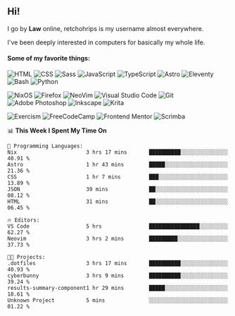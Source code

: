 ## Hi!

I go by **Law** online, retchohrips is my username almost everywhere.

I've been deeply interested in computers for basically my whole life.

#### Some of my favorite things:

![HTML](https://img.shields.io/badge/HTML-%23E34F26?style=flat&logo=html5&logoColor=white)
![CSS](https://img.shields.io/badge/CSS-%231572B6?style=flat&logo=css3&logoColor=white)
![Sass](https://img.shields.io/badge/Sass-%23CC6699?style=flat&logo=sass&logoColor=white)
![JavaScript](https://img.shields.io/badge/JavaScript-%23F7DF1E?style=flat&logo=javascript&logoColor=black)
![TypeScript](https://img.shields.io/badge/TypeScript-%233178C6?style=flat&logo=typescript&logoColor=white)
![Astro](https://img.shields.io/badge/Astro-%23BC52EE?style=flat&logo=astro&logoColor=white)
![Eleventy](https://img.shields.io/badge/Eleventy-black?style=flat&logo=eleventy&logoColor=white)
![Bash](https://img.shields.io/badge/Bash-%234EAA25?style=flat&logo=gnu-bash&logoColor=white)
![Python](https://img.shields.io/badge/Python-3670A0?style=flat&logo=python&logoColor=white)

![NixOS](https://img.shields.io/badge/NixOS-%235277C3?style=flat&logo=nixos&logoColor=white)
![Firefox](https://img.shields.io/badge/Firefox-FF7139?style=lat&logo=Firefox-Browser&logoColor=white)
![NeoVim](https://img.shields.io/badge/NeoVim-%2357A143?style=flat&logo=neovim&logoColor=white)
![Visual Studio Code](https://img.shields.io/badge/VS%20Code-0078d7.svg?style=flat&logo=visual-studio-code&logoColor=white)
![Git](https://img.shields.io/badge/Git-%23F05032?style=flat&logo=git&logoColor=white)
![Adobe Photoshop](https://img.shields.io/badge/Photoshop-%2331A8FF?style=flat&logo=adobe%20photoshop&logoColor=white)
![Inkscape](https://img.shields.io/badge/Inkscape-e0e0e0?style=flat&logo=inkscape&logoColor=080A13)
![Krita](https://img.shields.io/badge/Krita-203759?style=flat&logo=krita&logoColor=white)

![Exercism](https://img.shields.io/badge/Exercism-009CAB?style=flat&logo=exercism&logoColor=white)
![FreeCodeCamp](https://img.shields.io/badge/freeCodeCamp-%23123?style=flat&logo=freecodecamp&logoColor=white)
![Frontend Mentor](https://img.shields.io/badge/Frontend%20Mentor-%233F54A3?style=flat&logo=Frontend-Mentor&logoColor=white)
![Scrimba](https://img.shields.io/badge/Scrimba-2B283A?style=flat&logo=scrimba&logoColor=white)

<!--START_SECTION:waka-->
📊 **This Week I Spent My Time On** 

```text
💬 Programming Languages: 
Nix                      3 hrs 17 mins       ██████████░░░░░░░░░░░░░░░   40.91 % 
Astro                    1 hr 43 mins        █████░░░░░░░░░░░░░░░░░░░░   21.36 % 
CSS                      1 hr 7 mins         ███░░░░░░░░░░░░░░░░░░░░░░   13.89 % 
JSON                     39 mins             ██░░░░░░░░░░░░░░░░░░░░░░░   08.12 % 
HTML                     31 mins             ██░░░░░░░░░░░░░░░░░░░░░░░   06.45 % 

🔥 Editors: 
VS Code                  5 hrs               ████████████████░░░░░░░░░   62.27 % 
Neovim                   3 hrs 2 mins        █████████░░░░░░░░░░░░░░░░   37.73 % 

🐱‍💻 Projects: 
.dotfiles                3 hrs 17 mins       ██████████░░░░░░░░░░░░░░░   40.93 % 
cyberbunny               3 hrs 9 mins        ██████████░░░░░░░░░░░░░░░   39.24 % 
results-summary-component1 hr 29 mins        █████░░░░░░░░░░░░░░░░░░░░   18.61 % 
Unknown Project          5 mins              ░░░░░░░░░░░░░░░░░░░░░░░░░   01.22 % 
```


<!--END_SECTION:waka-->
